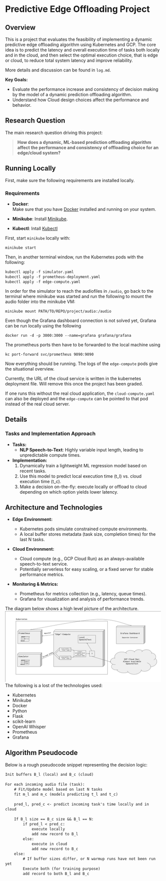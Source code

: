 # Predictive Edge Offloading Project

## Overview

This is a project that evaluates the feasibility of implementing a dynamic predictive edge offloading algorithm using Kubernetes and GCP. The core idea is to predict the latency and overall execution time of tasks both locally and in the cloud, and then select the optimal execution choice, that is edge or cloud, to reduce total system latency and improve reliability.

More details and discussion can be found in `log.md`.

**Key Goals:**

- Evaluate the performance increase and consistency of decision making by the model of a dynamic prediction offloading algorithm.
- Understand how Cloud design choices affect the performance and behavior.

## Research Question

The main research question driving this project:

> **How does a dynamic, ML-based prediction offloading algorithm affect the performance and consistency of offloading choice for an edge/cloud system?**

## Running Locally

First, make sure the following requirements are installed locally.

### Requirements

- **Docker**:  
  Make sure that you have [Docker](https://docs.docker.com/get-docker/) installed and running on your system.

- **Minikube**:
  Install [Minikube](https://minikube.sigs.k8s.io/docs/start/?arch=%2Fmacos%2Farm64%2Fstable%2Fbinary+download).

- **Kubectl**:
  Intall [Kubectl](https://kubernetes.io/docs/tasks/tools/install-kubectl-macos/)

First, start `minikube` locally with:

```
minikube start
```

Then, in another terminal window, run the Kubernetes pods with the following:

```
kubectl apply -f simulator.yaml
kubectl apply -f prometheus-deployment.yaml
kubectl apply -f edge-compute.yaml
```

In order for the simulator to reach the audiofiles in `/audio`, go back to the terminal where minikube was started and run the following to mount the audio folder into the minikube VM:

```
minikube mount PATH/TO/REPO/project/audio:/audio
```

Even though the Grafana dashboard connection is not solved yet, Grafana can be run locally using the following

```
docker run -d -p 3000:3000 --name=grafana grafana/grafana
```

The prometheus ports then have to be forwarded to the local machine using

```
kc port-forward svc/prometheus 9090:9090
```

Now everything should be running. The logs of the `edge-compute` pods give the situational overview.

Currently, the URL of the cloud service is written in the kubernetes deployment file. Will remove this once the project has been graded.

If one runs this without the real cloud application, the `cloud-compute.yaml` can also be deployed and the `edge-compute` can be pointed to that pod instead of the real cloud server.

## Details

### Tasks and Implementation Approach

- **Tasks:**
  - **NLP Speech-to-Text**: Highly variable input length, leading to unpredictable compute times.
- **Implementation:**
  1. Dynamically train a lightweight ML regression model based on recent tasks.
  2. Use this model to predict local execution time (t_l) vs. cloud execution time (t_c).
  3. Make a decision on-the-fly: execute locally or offload to cloud depending on which option yields lower latency.

## Architecture and Technologies

- **Edge Environment:**
  - Kubernetes pods simulate constrained compute environments.
  - A local buffer stores metadata (task size, completion times) for the last N tasks.
- **Cloud Environment:**

  - Cloud compute (e.g., GCP Cloud Run) as an always-available speech-to-text service.
  - Potentially serverless for easy scaling, or a fixed server for stable performance metrics.

- **Monitoring & Metrics:**

  - Prometheus for metrics collection (e.g., latency, queue times).
  - Grafana for visualization and analysis of performance trends.

The diagram below shows a high level picture of the architecture.
![Research Question Diagram](./figs/architecture.png)
The following is a lost of the technologies used:

- Kubernetes
- Minikube
- Docker
- Python
- Flask
- scikit-learn
- OpenAI Whisper
- Prometheus
- Grafana

## Algorithm Pseudocode

Below is a rough pseudocode snippet representing the decision logic:

```pseudo
Init buffers B_l (local) and B_c (cloud)

For each incoming audio file (task):
    # Fit/Update model based on last N tasks
    fit m_l and m_c (models predicting t_l and t_c)

    pred_l, pred_c <- predict incoming task's time locally and in cloud

    If B_l size == B_c size && B_l == N:
        if pred_l < pred_c:
            execute locally
            add new record to B_l
        else:
            execute in cloud
            add new record to B_c
    else:
        # If buffer sizes differ, or N warmup runs have not been run yet
        Execute both (for training purpose)
        add record to both B_l and B_c
```
